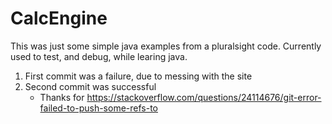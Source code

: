 # CalcEngine
This was just some simple java examples from a pluralsight code.  Currently used to test, and debug, while learing java.

1. First commit was a failure, due to messing with the site
2. Second commit was successful
   - Thanks for https://stackoverflow.com/questions/24114676/git-error-failed-to-push-some-refs-to

